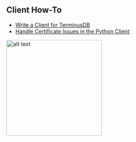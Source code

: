 ## Client How-To

   - [Write a Client for TerminusDB](How_To/write_client.md)
   - [Handle Certificate Issues in the Python Client](How_To/certificate_python.md)


<img src="https://assets.terminusdb.com/images/1(1).png" alt="alt text" width="250" height="250">

